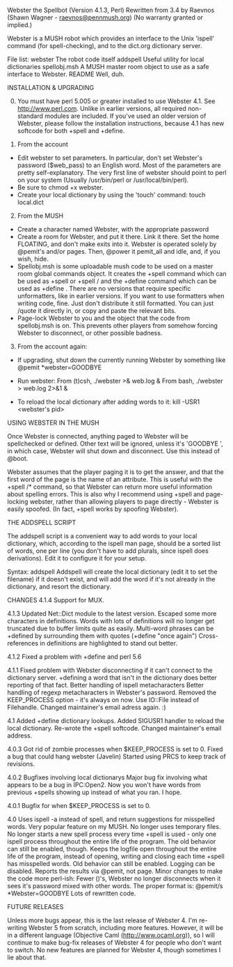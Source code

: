 Webster the Spellbot (Version 4.1.3, Perl)
	   Rewritten from 3.4 by Raevnos (Shawn Wagner - raevnos@pennmush.org)
  	 (No warranty granted or implied.)

Webster is a MUSH robot which provides an interface to the Unix
'ispell' command (for spell-checking), and to the dict.org dictionary
server.

File list:
	webster		The robot code itself
	addspell	Useful utility for local dictionaries
	spellobj.msh	A MUSH master room object to use as
			a safe interface to Webster.
        README          Well, duh.

INSTALLATION & UPGRADING

0. You must have perl 5.005 or greater installed to use Webster 4.1.
   See http://www.perl.com. Unlike in earlier versions, all required 
   non-standard modules are included. If you've used an older version of
   Webster, please follow the installation instructions, because 4.1 has
   new softcode for both +spell and +define.

1. From the account

* Edit webster to set parameters. In particular, don't set Webster's password
  ($web_pass) to an English word. Most of the parameters are
  pretty self-explanatory. The very first line of webster should
  point to perl on your system (Usually /usr/bin/perl or /usr/local/bin/perl).
* Be sure to chmod +x webster.
* Create your local dictionary by using the 'touch' command:
	touch local.dict

2. From the MUSH

* Create a character named Webster, with the appropriate password
* Create a room for Webster, and put it there. Link it there. Set the
  home FLOATING, and don't make exits into it. Webster is operated
  solely by @pemit's and/or pages. Then, @power it pemit_all and idle,
  and, if you wish, hide.
* Spellobj.msh is some uploadable mush code to be used on a master room
  global commands object. It creates the +spell command which
  can be used as +spell <text> or +spell <obj>/<attrib> and the +define
  command which can be used as +define <words>. There are no versions that
  require specific unformatters, like in earlier versions. <rant> If you want
  to use formatters when writing code, fine. Just don't distribute it still
  formatted.</rant> You can just /quote it directly in, or copy and paste
  the relevant bits.
* Page-lock Webster to you and the object that the code from spellobj.msh is
  on. This prevents other players from somehow forcing Webster to disconnect,
  or other possible badness.

3. From the account again:

* If upgrading, shut down the currently running Webster by something like
        @pemit *webster=GOODBYE <PASSWORD>

* Run webster:
	From (t)csh, ./webster >& web.log &
  	From bash, ./webster > web.log 2>&1 &

* To reload the local dictionary after adding words to it:
       kill -USR1 <webster's pid>

USING WEBSTER IN THE MUSH

Once Webster is connected, anything paged to Webster will be
spellchecked or defined.  Other text will be ignored, unless it's
'GOODBYE <password>', in which case, Webster will shut down and
disconnect. Use this instead of @boot.

Webster assumes that the player paging it is to get the answer, and that
the first word of the page is the name of an attribute. This is useful
with the +spell <obj>/* command, so that Webster can return more useful
information about spelling errors. This is also why I recommend using 
+spell and page-locking webster, rather than allowing players to page
directly - Webster is easily spoofed. (In fact, +spell works by spoofing
Webster).

THE ADDSPELL SCRIPT

The addspell script is a convenient way to add words to your local
dictionary, which, according to the ispell man page, should be a sorted
list of words, one per line (you don't have to add plurals, since ispell
does derivations). Edit it to configure it for your setup.

Syntax: addspell <word>
Addspell will create the local dictionary (edit it to set the filename)
if it doesn't exist, and will add the word if it's not already in the
dictionary, and resort the dictionary.

CHANGES
4.1.4
Support for MUX.

4.1.3
Updated Net::Dict module to the latest version.
Escaped some more characters in definitions.
Words with lots of definitions will no longer get truncated due to buffer limits
 quite as easily.
Multi-word phrases can be +defined by surrounding them with quotes
 (+define "once again")
Cross-references in definitions are highlighted to stand out better.

4.1.2
Fixed a problem with +define and perl 5.6

4.1.1
Fixed problem with Webster disconnecting if it can't connect
 to the dictionary server.
+defining a word that isn't in the dictionary does better reporting
of that fact.
Better handling of ispell metacharacters
Better handling of regexp metacharacters in Webster's password.
Removed the KEEP_PROCESS option - it's always on now.
Use IO::File instead of Filehandle.
Changed maintainer's email adress again. :)

4.1
Added +define dictionary lookups.
Added SIGUSR1 handler to reload the local dictionary.
Re-wrote the +spell softcode.
Changed maintainer's email address.

4.0.3
Got rid of zombie processes when $KEEP_PROCESS is set to 0.
Fixed a bug that could hang webster (Javelin)
Started using PRCS to keep track of revisions.

4.0.2
Bugfixes involving local dictionarys
Major bug fix involving what appears to be a bug in IPC:Open2. Now you won't
have words from previous +spells showing up instead of what you ran. I hope.

4.0.1
Bugfix for when $KEEP_PROCESS is set to 0.

4.0
Uses ispell -a instead of spell, and return suggestions for
 misspelled words. Very popular feature on my MUSH.
No longer uses temporary files.
No longer starts a new spell process every time +spell is
 used - only one ispell process throughout the entire life
 of the program. The old behavior can still be enabled, though.
Keeps the logfile open throughout the entire life of the
 program, instead of opening, writing and closing each time
 +spell has misspelled words. Old behavior can still be
 enabled.
Logging can be disabled.
Reports the results via @pemit, not page.
Minor changes to make the code more perl-ish: Fewer ()'s,
Webster no longer disconnects when it sees it's password
 mixed with other words. The proper format is:
        @pemit/s *Webster=GOODBYE <PASSWORD>
Lots of rewritten code.


FUTURE RELEASES

Unless more bugs appear, this is the last release of Webster 4.  I'm
re-writing Webster 5 from scratch, including more features. However,
it will be in a different language (Objective Caml
(http://www.ocaml.org)), so I will continue to make bug-fix releases
of Webster 4 for people who don't want to switch. No new features are
planned for Webster 4, though sometimes I lie about that.

